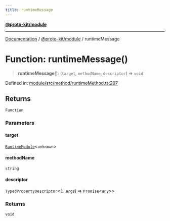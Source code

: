```yaml
---
title: runtimeMessage
---
```


[**@proto-kit/module**](../README.md)

***

[Documentation](../../../README.md) / [@proto-kit/module](../README.md) / runtimeMessage

# Function: runtimeMessage()

> **runtimeMessage**(): (`target`, `methodName`, `descriptor`) => `void`

Defined in: [module/src/method/runtimeMethod.ts:297](https://github.com/proto-kit/framework/blob/b953c754e500c62f01fbbd6d09adfb2f5577269d/packages/module/src/method/runtimeMethod.ts#L297)

## Returns

`Function`

### Parameters

#### target

[`RuntimeModule`](../classes/RuntimeModule.md)\<`unknown`\>

#### methodName

`string`

#### descriptor

`TypedPropertyDescriptor`\<(...`args`) => `Promise`\<`any`\>\>

### Returns

`void`
